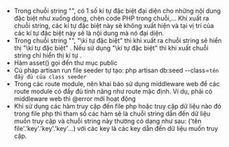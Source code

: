 - Trong chuỗi string "", có 1 số kí tự đặc biệt đại diện cho những nội dung đặc biệt như xuống dòng, chèn code PHP trong chuỗi,... Khi xuất ra chuỗi string, các kí tự đặc biệt này sẽ không xuất hiện và tại vị trí của các kí tự đặc biệt này sẽ là nội dung mà nó đại diện.
- Trong chuỗi string "", "\kí tự đặc biệt" thì khi xuất ra chuỗi string sẽ hiển thị "\kí tự đặc biệt" . Nếu sử dụng "\\kí tự đặc biệt" thì khi xuất chuỗi string chỉ hiển thị kí tự \.
- Hàm asset() gọi đến thư mục public
- Cú pháp artisan run file seeder tự tạo: php artisan db:seed --class=`tên đầy đủ của class seeder`
- Trong các route module, nên khai báo sử dụng middleware web để các route module có đầy đủ tính năng như route mặc định. Ví dụ, phải có middleware web thì @error mới hoạt động
- Khi sử dụng các hàm truy cập đến file php hoặc truy cập dữ liệu nào đó trong file php thì tham số các hàm sẽ là chuỗi string dẫn đến dữ liệu muốn truy cập và chuỗi string này thường có dạng như sau: ('tên file'.'key'.'key'.'key'...) với các key là các key dẫn đến dữ liệu muốn truy cập.